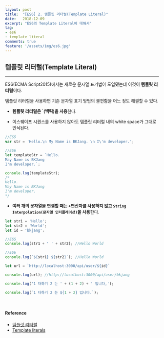 ```yaml
---
layout: post
title:  "[ES6] 2. 템플릿 리터럴(Template Literal)"
date:   2018-12-09
excerpt: "ES6의 Template Literal에 대해서"
tag:
- es6
- template literal
comments: true
feature: '/assets/img/es6.jpg'
---
```


## 템플릿 리터럴(Template Literal)

---

ES6(ECMA Script2015)에서는 새로운 문자열 표기법이 도입됐는데 이것이 **템플릿 리터럴**이다.

템플릿 리터럴을 사용하면 기존 문자열 표기 방법의 불편함을 어느 정도 해결할 수 있다.

* **템플릿 리터럴은 `(백틱)을 사용**한다.

* 이스퀘이프 시퀀스를 사용하지 않아도 템플릿 리터럴 내의 white space가 그대로 인식된다.

```js
//ES5
var str = 'Hello.\n My Name is BKJang. \n I\'m developer.';

//ES6
let templateStr = `Hello.
May Name is BKJang
I'm developer.`;

console.log(templateStr);
/*
Hello.
May Name is BKJang
I'm developer.
*/
```

* **여러 개의 문자열을 연결할 때는 `+`연산자를 사용하지 않고 `String Interpolation(문자열 인터폴레이션)`을 사용**한다.

```js
let str1 = 'Hello';
let str2 = 'World';
let id = 'bkjang';

//ES5
console.log(str1 + ' ' + str2); //Hello World

//ES6
console.log(`${str1} ${str2}`); //Hello World

let url = `http://localhost:3000/api/user/${id}` 

console.log(url); //http://localhost:3000/api/user/bkjang
```

```js
console.log('1 더하기 2 는 ' + (1 + 2) + ' 입니다,');

console.log(`1 더하기 2 는 ${1 + 2} 입니다.`);
```
<br/>

#### Reference

- [템플릿 리터럴](https://poiemaweb.com/es6-template-literals)
- [Template literals](https://developer.mozilla.org/ko/docs/Web/JavaScript/Reference/Template_literals)
